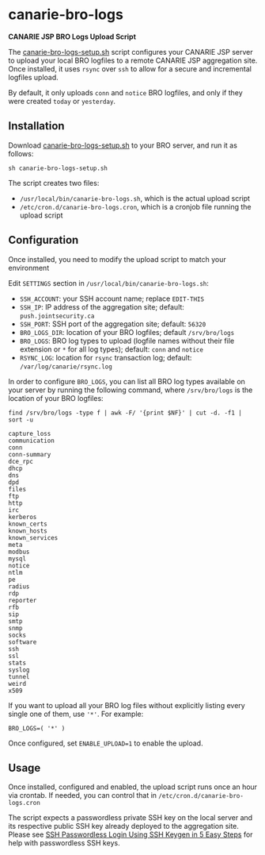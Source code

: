 # canarie-bro-logs
**CANARIE JSP BRO Logs Upload Script**

The [canarie-bro-logs-setup.sh](canarie-bro-logs-setup.sh) script configures your CANARIE JSP server to upload your local BRO logfiles to a remote CANARIE JSP aggregation site. Once installed, it uses `rsync` over `ssh` to allow for a secure and incremental logfiles upload.

By default, it only uploads `conn` and `notice` BRO logfiles, and only if they were created `today` or `yesterday`.

## Installation

Download [canarie-bro-logs-setup.sh](https://raw.githubusercontent.com/ontkanin/canarie_jsp/master/canarie-bro-logs/canarie-bro-logs-setup.sh) to your BRO server, and run it as follows:

```
sh canarie-bro-logs-setup.sh
```

The script creates two files:

* `/usr/local/bin/canarie-bro-logs.sh`, which is the actual upload script
* `/etc/cron.d/canarie-bro-logs.cron`, which is a cronjob file running the upload script

## Configuration

Once installed, you need to modify the upload script to match your environment

Edit `SETTINGS` section in `/usr/local/bin/canarie-bro-logs.sh`:

* `SSH_ACCOUNT`: your SSH account name; replace `EDIT-THIS`
* `SSH_IP`: IP address of the aggregation site; default: `push.jointsecurity.ca`
* `SSH_PORT`: SSH port of the aggregation site; default: `56320`
* `BRO_LOGS_DIR`: location of your BRO logfiles; default `/srv/bro/logs`
* `BRO_LOGS`: BRO log types to upload (logfile names without their file extension or `*` for all log types); default: `conn` and `notice`
* `RSYNC_LOG`: location for `rsync` transaction log; default: `/var/log/canarie/rsync.log`

In order to configure `BRO_LOGS`, you can list all BRO log types available on your server by running the following command, where `/srv/bro/logs` is the location of your BRO logfiles:

```
find /srv/bro/logs -type f | awk -F/ '{print $NF}' | cut -d. -f1 | sort -u
```
```
capture_loss
communication
conn
conn-summary
dce_rpc
dhcp
dns
dpd
files
ftp
http
irc
kerberos
known_certs
known_hosts
known_services
meta
modbus
mysql
notice
ntlm
pe
radius
rdp
reporter
rfb
sip
smtp
snmp
socks
software
ssh
ssl
stats
syslog
tunnel
weird
x509
```

If you want to upload all your BRO log files without explicitly listing every single one of them, use `'*'`. For example:
```
BRO_LOGS=( '*' )
```

Once configured, set `ENABLE_UPLOAD=1` to enable the upload.

## Usage


Once installed, configured and enabled, the upload script runs once an hour via crontab. If needed, you can control that in `/etc/cron.d/canarie-bro-logs.cron`

The script expects a passwordless private SSH key on the local server and its respective public SSH key already deployed to the aggregation site. Please see [SSH Passwordless Login Using SSH Keygen in 5 Easy Steps](https://www.tecmint.com/ssh-passwordless-login-using-ssh-keygen-in-5-easy-steps/) for help with passwordless SSH keys.
